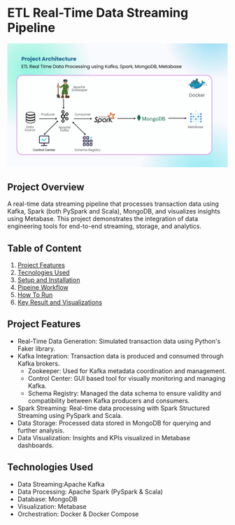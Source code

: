 # ETL Real-Time Data Streaming Pipeline

![Data Architecture](/Image/Data_Architecture.jpg)

## Project Overview
A real-time data streaming pipeline that processes transaction data using Kafka, Spark (both PySpark and Scala), MongoDB, and visualizes insights using Metabase. This project demonstrates the integration of data engineering tools for end-to-end streaming, storage, and analytics.

## Table of Content
1. [Project Features](#ProjectFeatures)
2. [Tecnologies Used](#TecnologiesUsed)
3. [Setup and Installation](#SetupandInstallation)
4. [Pipeine Workflow](#PipeineWorkflow)
5. [How To Run](#HowToRun)
6. [Key Result and Visualizations](#KeyResultandVisualizations)

## Project Features
- Real-Time Data Generation: Simulated transaction data using Python's Faker library.
- Kafka Integration: Transaction data is produced and consumed through Kafka brokers.
    - Zookeeper: Used for Kafka metadata coordination and management.
    - Control Center: GUI based tool for visually monitoring and managing Kafka.
    - Schema Registry: Managed the data schema to ensure validity and compatibility between Kafka producers and consumers.
- Spark Streaming: Real-time data processing with Spark Structured Streaming using PySpark and Scala.
- Data Storage: Processed data stored in MongoDB for querying and further analysis.
- Data Visualization: Insights and KPIs visualized in Metabase dashboards.

## Technologies Used
- Data Streaming:Apache Kafka
- Data Processing: Apache Spark (PySpark & Scala)
- Database: MongoDB
- Visualization: Metabase
- Orchestration: Docker & Docker Compose 